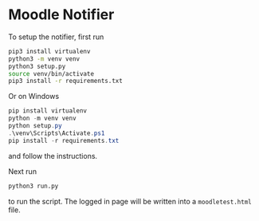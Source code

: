 # Moodle Notifier

To setup the notifier, first run
```bash
pip3 install virtualenv
python3 -m venv venv
python3 setup.py
source venv/bin/activate
pip3 install -r requirements.txt
```
Or on Windows
```powershell
pip install virtualenv
python -m venv venv
python setup.py
.\venv\Scripts\Activate.ps1
pip install -r requirements.txt
```

and follow the instructions.

Next run
```bash
python3 run.py
```
to run the script. The logged in page will be written into a `moodletest.html` file.